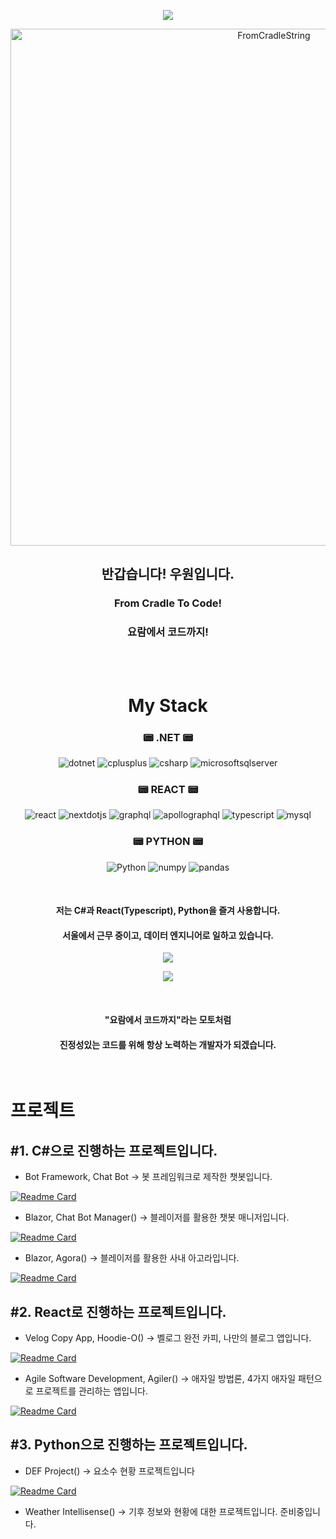 
  
<p align="center">
<img src="https://capsule-render.vercel.app/api?type=soft&color=0:FFB310,100:115DFF&height=300&section=header&text=WooWon&fontSize=90"/>
</p>
<p align="center">
<img width="827" alt="FromCradleString" src="https://user-images.githubusercontent.com/60413257/173494605-44962bfe-7c11-4b26-ace4-314ed8381965.png">
</p>
<h2 align="center">반갑습니다! 우원입니다.</h2>
<h3 align="center">From Cradle To Code!</h3>
<h3 align="center">요람에서 코드까지!</h3>
</br>
</br>

<h1 align="center">My Stack</h1>
<h3 align="center">📟 .NET 📟</h3>
<p align="center">
  <img alt="dotnet" src ="https://img.shields.io/badge/dotnet-512BD4.svg?&style=for-the-badge&logo=dotnet&logoColor=white"/>
  <img alt="cplusplus" src ="https://img.shields.io/badge/cplusplus-00599C.svg?&style=for-the-badge&logo=cplusplus&logoColor=white"/>
  <img alt="csharp" src ="https://img.shields.io/badge/csharp-239120.svg?&style=for-the-badge&logo=csharp&logoColor=white"/>
  <img alt="microsoftsqlserver" src ="https://img.shields.io/badge/microsoftsqlserver-CC2927.svg?&style=for-the-badge&logo=microsoftsqlserver&logoColor=white"/>
</p>
<h3 align="center">📟 REACT 📟</h3>
<p align="center">
  <img alt="react" src ="https://img.shields.io/badge/react-61DAFB.svg?&style=for-the-badge&logo=react&logoColor=white"/>
  <img alt="nextdotjs" src ="https://img.shields.io/badge/nextdotjs-000000.svg?&style=for-the-badge&logo=nextdotjs&logoColor=white"/>
  <img alt="graphql" src ="https://img.shields.io/badge/graphql-E10098.svg?&style=for-the-badge&logo=graphql&logoColor=white"/>
  <img alt="apollographql" src ="https://img.shields.io/badge/apollographql-311C87.svg?&style=for-the-badge&logo=apollographql&logoColor=white"/>
  <img alt="typescript" src ="https://img.shields.io/badge/typescript-3178C6.svg?&style=for-the-badge&logo=typescript&logoColor=white"/>
  <img alt="mysql" src ="https://img.shields.io/badge/mysql-4479A1.svg?&style=for-the-badge&logo=mysql&logoColor=white"/>
</p>
<h3 align="center">📟 PYTHON 📟</h3>
<p align="center">
  <img alt="Python" src ="https://img.shields.io/badge/Python-3776AB.svg?&style=for-the-badge&logo=Python&logoColor=white"/>
  <img alt="numpy" src ="https://img.shields.io/badge/numpy-013243.svg?&style=for-the-badge&logo=numpy&logoColor=white"/>
  <img alt="pandas" src ="https://img.shields.io/badge/pandas-150458.svg?&style=for-the-badge&logo=pandas&logoColor=white"/>
</p>

</br>
<h4 align="center">저는 C#과 React(Typescript), Python을 즐겨 사용합니다.</h4>
<h4 align="center">서울에서 근무 중이고, 데이터 엔지니어로 일하고 있습니다.</h4>

<p align="center">
  <img src="https://github-readme-stats.vercel.app/api?username=thewoowon&theme=cobalt2&show_icons=true"/>
</p>
  
<p align="center">
  <img src="https://github-readme-stats.vercel.app/api/top-langs/?username=thewoowon&layout=compact&theme=cobalt2"/>
</p>
</br>
<h4 align="center">"요람에서 코드까지"라는 모토처럼</h4>
<h4 align="center">진정성있는 코드를 위해 항상 노력하는 개발자가 되겠습니다.</h4>
</br>


# 프로젝트

## #1. C#으로 진행하는 프로젝트입니다.
- Bot Framework, Chat Bot -> 봇 프레임워크로 제작한 챗봇입니다.

[![Readme Card](https://github-readme-stats.vercel.app/api/pin/?username=thewoowon&repo=SolvaBot)](https://github.com/thewoowon/SolvaBot)

- Blazor, Chat Bot Manager() -> 블레이저를 활용한 챗봇 매니저입니다.

[![Readme Card](https://github-readme-stats.vercel.app/api/pin/?username=thewoowon&repo=SolvaBotManager)](https://github.com/thewoowon/SolvaBotManager)

- Blazor, Agora() -> 블레이저를 활용한 사내 아고라입니다.

[![Readme Card](https://github-readme-stats.vercel.app/api/pin/?username=thewoowon&repo=SolvaBlazorBoard)](https://github.com/thewoowon/SolvaBlazorBoard)

## #2. React로 진행하는 프로젝트입니다.
- Velog Copy App, Hoodie-O() -> 벨로그 완전 카피, 나만의 블로그 앱입니다.

[![Readme Card](https://github-readme-stats.vercel.app/api/pin/?username=thewoowon&repo=Hoodie-o)](https://github.com/thewoowon/Hoodie-o)

- Agile Software Development, Agiler() -> 애자일 방법론, 4가지 애자일 패턴으로 프로젝트를 관리하는 앱입니다.

[![Readme Card](https://github-readme-stats.vercel.app/api/pin/?username=thewoowon&repo=agiler)](https://github.com/thewoowon/agiler)


## #3. Python으로 진행하는 프로젝트입니다.
- DEF Project() -> 요소수 현황 프로젝트입니다

[![Readme Card](https://github-readme-stats.vercel.app/api/pin/?username=thewoowon&repo=DEF-Project)](https://github.com/thewoowon/DEF-Project)

- Weather Intellisense() -> 기후 정보와 현황에 대한 프로젝트입니다.
준비중입니다.
